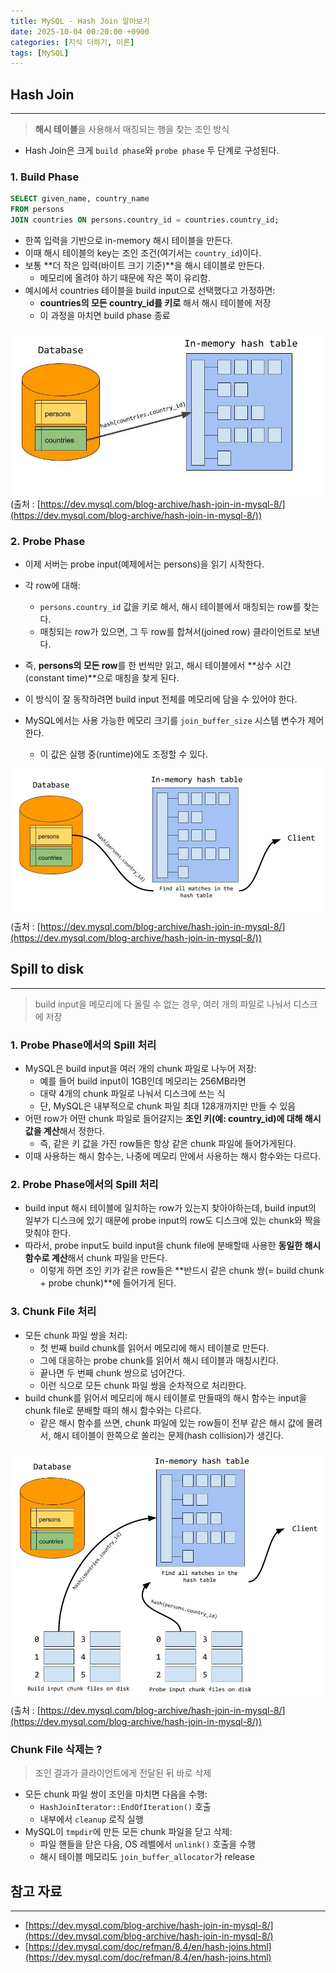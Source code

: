 ```yaml
---
title: MySQL - Hash Join 알아보기
date: 2025-10-04 00:20:00 +0900
categories: [지식 더하기, 이론]
tags: [MySQL]
---
```


## Hash Join
---
> **해시 테이블**을 사용해서 매칭되는 행을 찾는 조인 방식

- Hash Join은 크게 `build phase`와 `probe phase` 두 단계로 구성된다.

### 1. Build Phase

```sql
SELECT given_name, country_name
FROM persons
JOIN countries ON persons.country_id = countries.country_id;
```

- 한쪽 입력을 기반으로 in-memory 해시 테이블을 만든다.
- 이때 해시 테이블의 key는 조인 조건(여기서는 `country_id`)이다.
- 보통 **더 작은 입력(바이트 크기 기준)**을 해시 테이블로 만든다.
  - 메모리에 올려야 하기 때문에 작은 쪽이 유리함.
- 예시에서 countries 테이블을 build input으로 선택했다고 가정하면:
  - **countries의 모든 country_id를 키로** 해서 해시 테이블에 저장
  - 이 과정을 마치면 build phase 종료

![image](/assets/img/mysql-hash-join-build-phase.png)
(출처 : [https://dev.mysql.com/blog-archive/hash-join-in-mysql-8/](https://dev.mysql.com/blog-archive/hash-join-in-mysql-8/))

### 2. Probe Phase

- 이제 서버는 probe input(예제에서는 persons)을 읽기 시작한다.
- 각 row에 대해:
  - `persons.country_id` 값을 키로 해서, 해시 테이블에서 매칭되는 row를 찾는다.
  - 매칭되는 row가 있으면, 그 두 row를 합쳐서(joined row) 클라이언트로 보낸다.
- 즉, **persons의 모든 row**를 한 번씩만 읽고, 해시 테이블에서 **상수 시간(constant time)**으로 매칭을 찾게 된다.

- 이 방식이 잘 동작하려면 build input 전체를 메모리에 담을 수 있어야 한다.
- MySQL에서는 사용 가능한 메모리 크기를 `join_buffer_size` 시스템 변수가 제어한다.
  - 이 값은 실행 중(runtime)에도 조정할 수 있다.

![image](/assets/img/mysql-hash-join-probe-phase.png)
(출처 : [https://dev.mysql.com/blog-archive/hash-join-in-mysql-8/](https://dev.mysql.com/blog-archive/hash-join-in-mysql-8/))

## Spill to disk
---

> build input을 메모리에 다 올릴 수 없는 경우, 여러 개의 파일로 나눠서 디스크에 저장

### 1. Probe Phase에서의 Spill 처리
- MySQL은 build input을 여러 개의 chunk 파일로 나누어 저장:
  - 예를 들어 build input이 1GB인데 메모리는 256MB라면
  - 대략 4개의 chunk 파일로 나눠서 디스크에 쓰는 식
  - 단, MySQL은 내부적으로 chunk 파일 최대 128개까지만 만들 수 있음
- 어떤 row가 어떤 chunk 파일로 들어갈지는 **조인 키(예: country_id)에 대해 해시 값을 계산**해서 정한다.
  - 즉, 같은 키 값을 가진 row들은 항상 같은 chunk 파일에 들어가게된다.
- 이때 사용하는 해시 함수는, 나중에 메모리 안에서 사용하는 해시 함수와는 다르다.

### 2. Probe Phase에서의 Spill 처리
- build input 해시 테이블에 일치하는 row가 있는지 찾아야하는데, build input의 일부가 디스크에 있기 때문에 probe input의 row도 디스크에 있는 chunk와 짝을 맞춰야 한다.
- 따라서, probe input도 build input을 chunk file에 분배할때 사용한 **동일한 해시 함수로 계산**해서 chunk 파일을 만든다.
  - 이렇게 하면 조인 키가 같은 row들은 **반드시 같은 chunk 쌍(= build chunk + probe chunk)**에 들어가게 된다.

### 3. Chunk File 처리
- 모든 chunk 파일 쌍을 처리:
  - 첫 번째 build chunk를 읽어서 메모리에 해시 테이블로 만든다.
  - 그에 대응하는 probe chunk를 읽어서 해시 테이블과 매칭시킨다.
  - 끝나면 두 번째 chunk 쌍으로 넘어간다.
  - 이런 식으로 모든 chunk 파일 쌍을 순차적으로 처리한다.
- build chunk를 읽어서 메모리에 해시 테이블로 만들때의 해시 함수는 input을 chunk file로 분배할 때의 해시 함수와는 다르다.
  - 같은 해시 함수를 쓰면, chunk 파일에 있는 row들이 전부 같은 해시 값에 몰려서, 해시 테이블이 한쪽으로 쏠리는 문제(hash collision)가 생긴다.

![image](/assets/img/mysql-hash-join-spill-to-disk.png)
(출처 : [https://dev.mysql.com/blog-archive/hash-join-in-mysql-8/](https://dev.mysql.com/blog-archive/hash-join-in-mysql-8/))

### Chunk File 삭제는 ?

> 조인 결과가 클라이언트에게 전달된 뒤 바로 삭제

- 모든 chunk 파일 쌍이 조인을 마치면 다음을 수행:
  - `HashJoinIterator::EndOfIteration()` 호출
  - 내부에서 `cleanup` 로직 실행
- MySQL이 `tmpdir`에 만든 모든 chunk 파일을 닫고 삭제:
  - 파일 핸들을 닫은 다음, OS 레벨에서 `unlink()` 호출을 수행
  - 해시 테이블 메모리도 `join_buffer_allocator`가 release



## 참고 자료
---
- [https://dev.mysql.com/blog-archive/hash-join-in-mysql-8/](https://dev.mysql.com/blog-archive/hash-join-in-mysql-8/)
- [https://dev.mysql.com/doc/refman/8.4/en/hash-joins.html](https://dev.mysql.com/doc/refman/8.4/en/hash-joins.html)
